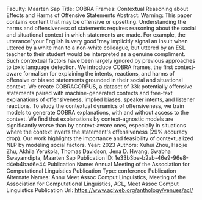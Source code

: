 Faculty: Maarten Sap
Title: COBRA Frames: Contextual Reasoning about Effects and Harms of Offensive Statements
Abstract: Warning: This paper contains content that may be offensive or upsetting. Understanding the harms and offensiveness of statements requires reasoning about the social and situational context in which statements are made. For example, the utterance"your English is very good"may implicitly signal an insult when uttered by a white man to a non-white colleague, but uttered by an ESL teacher to their student would be interpreted as a genuine compliment. Such contextual factors have been largely ignored by previous approaches to toxic language detection. We introduce COBRA frames, the first context-aware formalism for explaining the intents, reactions, and harms of offensive or biased statements grounded in their social and situational context. We create COBRACORPUS, a dataset of 33k potentially offensive statements paired with machine-generated contexts and free-text explanations of offensiveness, implied biases, speaker intents, and listener reactions. To study the contextual dynamics of offensiveness, we train models to generate COBRA explanations, with and without access to the context. We find that explanations by context-agnostic models are significantly worse than by context-aware ones, especially in situations where the context inverts the statement's offensiveness (29% accuracy drop). Our work highlights the importance and feasibility of contextualized NLP by modeling social factors.
Year: 2023
Authors: Xuhui Zhou, Haojie Zhu, Akhila Yerukola, Thomas Davidson, Jena D. Hwang, Swabha Swayamdipta, Maarten Sap
Publication ID: 1e33b3be-b2ab-46e9-96e8-d4eb4bad6e44
Publication Name: Annual Meeting of the Association for Computational Linguistics
Publication Type: conference
Publication Alternate Names: Annu Meet Assoc Comput Linguistics, Meeting of the Association for Computational Linguistics, ACL, Meet Assoc Comput Linguistics
Publication Url: https://www.aclweb.org/anthology/venues/acl/
